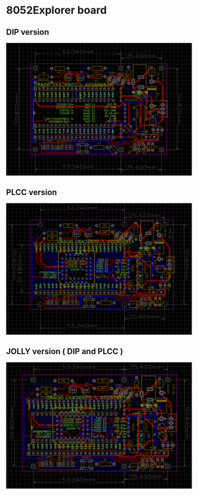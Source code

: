 # 8052Explorer board

## DIP version

![8052Explorer_DIP](8052Explorer_DIP.PNG)

## PLCC version

![8052Explorer_PLCC](8052Explorer_PLCC.PNG)

## JOLLY version ( DIP and PLCC )

![8052Explorer_JOLLY](8052Explorer_JOLLY.PNG)
